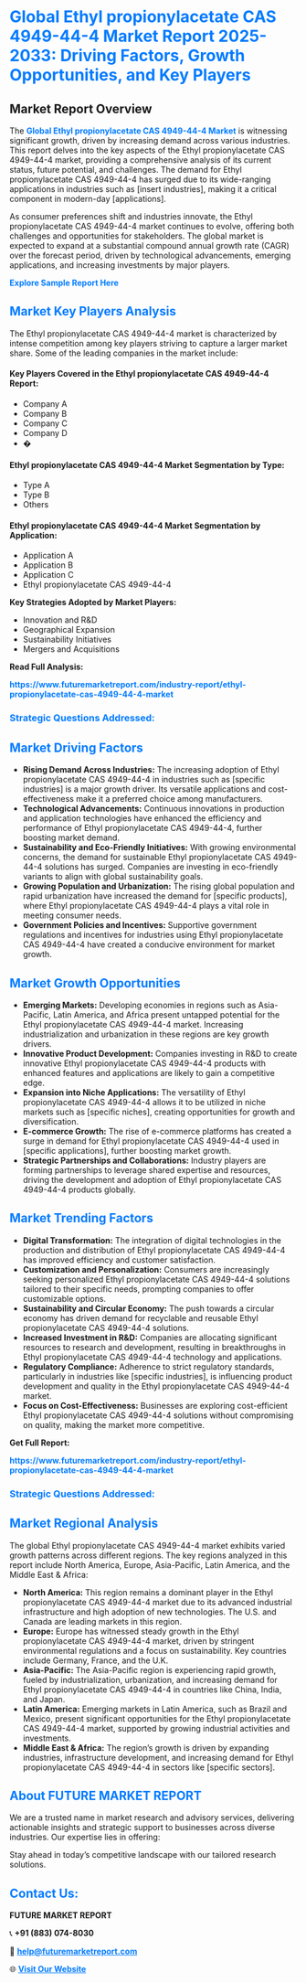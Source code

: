 <h1 style="color: #007BFF;">Global Ethyl propionylacetate CAS 4949-44-4 Market Report 2025-2033: Driving Factors, Growth Opportunities, and Key Players</h1>

<section id="overview">
<h2>Market Report Overview</h2>
<p>The <a href="https://www.futuremarketreport.com/industry-report/ethyl-propionylacetate-cas-4949-44-4-market" style="color: #007BFF; text-decoration: none;"><strong>Global Ethyl propionylacetate CAS 4949-44-4 Market</strong></a> is witnessing significant growth, driven by increasing demand across various industries. This report delves into the key aspects of the Ethyl propionylacetate CAS 4949-44-4 market, providing a comprehensive analysis of its current status, future potential, and challenges. The demand for Ethyl propionylacetate CAS 4949-44-4 has surged due to its wide-ranging applications in industries such as [insert industries], making it a critical component in modern-day [applications].</p>
<p>As consumer preferences shift and industries innovate, the Ethyl propionylacetate CAS 4949-44-4 market continues to evolve, offering both challenges and opportunities for stakeholders. The global market is expected to expand at a substantial compound annual growth rate (CAGR) over the forecast period, driven by technological advancements, emerging applications, and increasing investments by major players.</p>
</section>

<section id="overview">
<p><a href="https://www.futuremarketreport.com/request-sample/reportId=113009" style="color: #007BFF; text-decoration: none;"><strong>Explore Sample Report Here</strong></a></p>
</section>

<section id="key-players">
<h2 style="color: #007BFF;">Market Key Players Analysis</h2>
<p>The Ethyl propionylacetate CAS 4949-44-4 market is characterized by intense competition among key players striving to capture a larger market share. Some of the leading companies in the market include:</p>
<h4>Key Players Covered in the Ethyl propionylacetate CAS 4949-44-4 Report:</h4>
<ul><li>Company A</li><li>Company B</li><li>Company C</li><li>Company D</li><li>�</li></ul>
<h4>Ethyl propionylacetate CAS 4949-44-4 Market Segmentation by Type:</h4>
<ul><li>Type A</li><li>Type B</li><li>Others</li></ul>

<h4>Ethyl propionylacetate CAS 4949-44-4 Market Segmentation by Application:</h4>
<ul><li>Application A</li><li>Application B</li><li>Application C</li><li>Ethyl propionylacetate CAS 4949-44-4</li></ul>
<p><strong>Key Strategies Adopted by Market Players:</strong></p>
<ul>
<li>Innovation and R&D</li>
<li>Geographical Expansion</li>
<li>Sustainability Initiatives</li>
<li>Mergers and Acquisitions</li>
</ul>
</section>

<section>
<p><strong>Read Full Analysis: </strong></p><a href="https://www.futuremarketreport.com/industry-report/ethyl-propionylacetate-cas-4949-44-4-market" style="color: #007BFF; text-decoration: none;"><strong>https://www.futuremarketreport.com/industry-report/ethyl-propionylacetate-cas-4949-44-4-market</strong></a>
<h3 style="color: #007BFF;">Strategic Questions Addressed:</h3>
</section>

<section id="driving-factors">
<h2 style="color: #007BFF;">Market Driving Factors</h2>
<ul>
<li><strong>Rising Demand Across Industries:</strong> The increasing adoption of Ethyl propionylacetate CAS 4949-44-4 in industries such as [specific industries] is a major growth driver. Its versatile applications and cost-effectiveness make it a preferred choice among manufacturers.</li>
<li><strong>Technological Advancements:</strong> Continuous innovations in production and application technologies have enhanced the efficiency and performance of Ethyl propionylacetate CAS 4949-44-4, further boosting market demand.</li>
<li><strong>Sustainability and Eco-Friendly Initiatives:</strong> With growing environmental concerns, the demand for sustainable Ethyl propionylacetate CAS 4949-44-4 solutions has surged. Companies are investing in eco-friendly variants to align with global sustainability goals.</li>
<li><strong>Growing Population and Urbanization:</strong> The rising global population and rapid urbanization have increased the demand for [specific products], where Ethyl propionylacetate CAS 4949-44-4 plays a vital role in meeting consumer needs.</li>
<li><strong>Government Policies and Incentives:</strong> Supportive government regulations and incentives for industries using Ethyl propionylacetate CAS 4949-44-4 have created a conducive environment for market growth.</li>
</ul>
</section>

<section id="growth-opportunities">
<h2 style="color: #007BFF;">Market Growth Opportunities</h2>
<ul>
<li><strong>Emerging Markets:</strong> Developing economies in regions such as Asia-Pacific, Latin America, and Africa present untapped potential for the Ethyl propionylacetate CAS 4949-44-4 market. Increasing industrialization and urbanization in these regions are key growth drivers.</li>
<li><strong>Innovative Product Development:</strong> Companies investing in R&D to create innovative Ethyl propionylacetate CAS 4949-44-4 products with enhanced features and applications are likely to gain a competitive edge.</li>
<li><strong>Expansion into Niche Applications:</strong> The versatility of Ethyl propionylacetate CAS 4949-44-4 allows it to be utilized in niche markets such as [specific niches], creating opportunities for growth and diversification.</li>
<li><strong>E-commerce Growth:</strong> The rise of e-commerce platforms has created a surge in demand for Ethyl propionylacetate CAS 4949-44-4 used in [specific applications], further boosting market growth.</li>
<li><strong>Strategic Partnerships and Collaborations:</strong> Industry players are forming partnerships to leverage shared expertise and resources, driving the development and adoption of Ethyl propionylacetate CAS 4949-44-4 products globally.</li>
</ul>
</section>

<section id="trending-factors">
<h2 style="color: #007BFF;">Market Trending Factors</h2>
<ul>
<li><strong>Digital Transformation:</strong> The integration of digital technologies in the production and distribution of Ethyl propionylacetate CAS 4949-44-4 has improved efficiency and customer satisfaction.</li>
<li><strong>Customization and Personalization:</strong> Consumers are increasingly seeking personalized Ethyl propionylacetate CAS 4949-44-4 solutions tailored to their specific needs, prompting companies to offer customizable options.</li>
<li><strong>Sustainability and Circular Economy:</strong> The push towards a circular economy has driven demand for recyclable and reusable Ethyl propionylacetate CAS 4949-44-4 solutions.</li>
<li><strong>Increased Investment in R&D:</strong> Companies are allocating significant resources to research and development, resulting in breakthroughs in Ethyl propionylacetate CAS 4949-44-4 technology and applications.</li>
<li><strong>Regulatory Compliance:</strong> Adherence to strict regulatory standards, particularly in industries like [specific industries], is influencing product development and quality in the Ethyl propionylacetate CAS 4949-44-4 market.</li>
<li><strong>Focus on Cost-Effectiveness:</strong> Businesses are exploring cost-efficient Ethyl propionylacetate CAS 4949-44-4 solutions without compromising on quality, making the market more competitive.</li>
</ul>
</section>

<section>
<p><strong>Get Full Report: </strong></p><a href="https://www.futuremarketreport.com/industry-report/ethyl-propionylacetate-cas-4949-44-4-market" style="color: #007BFF; text-decoration: none;"><strong>https://www.futuremarketreport.com/industry-report/ethyl-propionylacetate-cas-4949-44-4-market</strong></a>
<h3 style="color: #007BFF;">Strategic Questions Addressed:</h3>
</section>


<section id="regional-analysis">
<h2 style="color: #007BFF;">Market Regional Analysis</h2>
<p>The global Ethyl propionylacetate CAS 4949-44-4 market exhibits varied growth patterns across different regions. The key regions analyzed in this report include North America, Europe, Asia-Pacific, Latin America, and the Middle East & Africa:</p>
<ul>
<li><strong>North America:</strong> This region remains a dominant player in the Ethyl propionylacetate CAS 4949-44-4 market due to its advanced industrial infrastructure and high adoption of new technologies. The U.S. and Canada are leading markets in this region.</li>
<li><strong>Europe:</strong> Europe has witnessed steady growth in the Ethyl propionylacetate CAS 4949-44-4 market, driven by stringent environmental regulations and a focus on sustainability. Key countries include Germany, France, and the U.K.</li>
<li><strong>Asia-Pacific:</strong> The Asia-Pacific region is experiencing rapid growth, fueled by industrialization, urbanization, and increasing demand for Ethyl propionylacetate CAS 4949-44-4 in countries like China, India, and Japan.</li>
<li><strong>Latin America:</strong> Emerging markets in Latin America, such as Brazil and Mexico, present significant opportunities for the Ethyl propionylacetate CAS 4949-44-4 market, supported by growing industrial activities and investments.</li>
<li><strong>Middle East & Africa:</strong> The region’s growth is driven by expanding industries, infrastructure development, and increasing demand for Ethyl propionylacetate CAS 4949-44-4 in sectors like [specific sectors].</li>
</ul>
</section>

<footer>
<h2 style="color: #007BFF;">About FUTURE MARKET REPORT</h2>
<p>We are a trusted name in market research and advisory services, delivering actionable insights and strategic support to businesses across diverse industries. Our expertise lies in offering:</p>

<p>Stay ahead in today’s competitive landscape with our tailored research solutions.</p>

<h2 style="color: #007BFF;">Contact Us:</h2>
<p><strong>FUTURE MARKET REPORT</strong></p>
<p>📞 <strong>+91 (883) 074-8030</strong></p>
<p>📧 <strong><a href="mailto:help@futuremarketreport.com" style="color: #007BFF;">help@futuremarketreport.com</a></strong></p>
<p>🌐 <strong><a href="https://www.futuremarketreport.com/" style="color: #007BFF;">Visit Our Website</a></strong></p>
</footer>